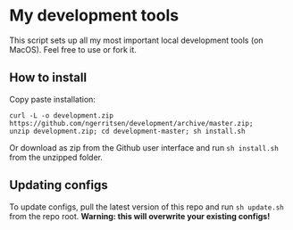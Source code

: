# My development tools

This script sets up all my most important local development tools (on MacOS). Feel free to use or fork it.

## How to install

Copy paste installation:

```
curl -L -o development.zip https://github.com/ngerritsen/development/archive/master.zip;
unzip development.zip; cd development-master; sh install.sh
```

Or download as zip from the Github user interface and run `sh install.sh` from the unzipped folder.

## Updating configs

To update configs, pull the latest version of this repo and run `sh update.sh` from the repo root. __Warning: this will overwrite your existing configs!__
